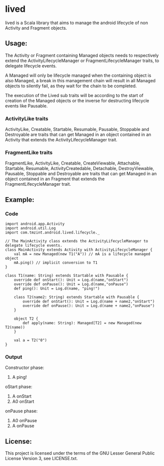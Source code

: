lived
======
lived is a Scala library that aims to manage the android lifecycle of non Activity and Fragment objects.

Usage:
------
The Activity or Fragment containing Managed objects needs to respectively extend the
ActivityLifecycleManager or FragmentLifecycleManager traits, to delegate lifecycle events.

A Managed will only be lifecycle managed when the containing object is also Managed,
a break in this management chain will result in all Managed objects to silently fail,
as they wait for the chain to be completed.

The execution of the Lived sub traits will be according to the start of creation of the Managed
objects or the inverse for destructing lifecycle events like Pausable.

### ActivityLike traits
ActivityLike, Creatable, Startable, Resumable, Pausable, Stoppable and Destroyable are traits that
can get Managed in an object contained in an Activity that extends the ActivityLifecycleManager trait.

### FragmentLike traits
FragmentLike, ActivityLike, Creatable, CreateViewable, Attachable, Startable, Resumable,
ActivityCreatedable, Detachable, DestroyViewable, Pausable, Stoppable and Destroyable are traits
that can get Managed in an object contained in an Fragment that extends the FragmentLifecycleManager
trait.

Example:
------

### Code

    import android.app.Activity
    import android.util.Log
    import com.tmzint.android.lived.lifecycle._
    
    // The MainActivity class extends the ActivityLifecycleManager to delegate lifecycle events.
    class MainActivity extends Activity with ActivityLifecycleManager {
        val mA = new Managed(new T1("A")) // mA is a lifecycle managed object
        mA.ping() // implicit conversion to T1
    }
    
    class T1(name: String) extends Startable with Pausable {
        override def onStart(): Unit = Log.d(name,"onStart")
        override def onPause(): Unit = Log.d(name,"onPause")
        def ping(): Unit = Log.d(name, "ping!")
    
        class T2(name2: String) extends Startable with Pausable {
            override def onStart(): Unit = Log.d(name + name2,"onStart")
            override def onPause(): Unit = Log.d(name + name2,"onPause")
        }
        
        object T2 {
            def apply(name: String): Managed[T2] = new Managed(new T2(name))
        }
    
        val a = T2("0")
    }

### Output

Constructor phase:

1.  A ping!

oStart phase:

1.  A onStart
2.  A0 onStart

onPause phase:

1.  A0 onPause
2.  A onPause

License:
------
This project is licensed under the terms of the GNU Lesser General Public License Version 3,
see LICENSE.txt.
